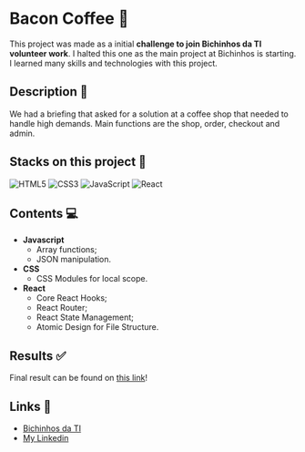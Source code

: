 # Bacon Coffee 🥓

This project was made as a initial **challenge to join Bichinhos da TI volunteer work**. I halted this one as the main project at Bichinhos is starting. I learned many skills and technologies with this project.

## Description 📑

We had a briefing that asked for a solution at a coffee shop that needed to handle high demands. Main functions are the shop, order, checkout and admin.

## Stacks on this project 🔧

![HTML5](https://img.shields.io/badge/HTML5-000?style=for-the-badge&logo=html5) ![CSS3](https://img.shields.io/badge/CSS3-000?style=for-the-badge&logo=css3&logoColor=264CE4) ![JavaScript](https://img.shields.io/badge/JavaScript-000?style=for-the-badge&logo=javascript) ![React](https://img.shields.io/badge/React-000?style=for-the-badge&logo=react)

## Contents 💻

- **Javascript**
  - Array functions;
  - JSON manipulation.
- **CSS**
  - CSS Modules for local scope.
- **React**
  - Core React Hooks;
  - React Router;
  - React State Management;
  - Atomic Design for File Structure.

## Results ✅

Final result can be found on [this link](https://bacon-coffee.vercel.app/)!

## Links 🔎

- [ Bichinhos da TI](https://www.linkedin.com/company/bichinhosdati/)
- [ My Linkedin](https://www.linkedin.com/in/roberto-juniorjp/)
